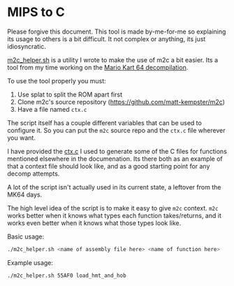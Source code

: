 # MIPS to C

Please forgive this document.
This tool is made by-me-for-me so explaining its usage to others is a bit difficult.
It not complex or anything, its just idiosyncratic.

[m2c_helper.sh](/docs/mips_to_c) is a utility I wrote to make the use of m2c a bit easier.
Its a tool from my time working on the [Mario Kart 64 decompilation](https://github.com/n64decomp/mk64).

To use the tool properly you must:

1) Use splat to split the ROM apart first
2) Clone m2c's source repository (https://github.com/matt-kempster/m2c)
3) Have a file named `ctx.c`

The script itself has a couple different variables that can be used to configure it.
So you can put the `m2c` source repo and the `ctx.c` file wherever you want.

I have provided the [ctx.c](/docs/mips_to_c/ctx.c) I used to generate some of the C files for functions mentioned elsewhere in the documenation.
Its there both as an example of that a context file should look like, and as a good starting point for any decomp attempts.

A lot of the script isn't actually used in its current state, a leftover from the MK64 days.

The high level idea of the script is to make it easy to give `m2c` context.
`m2c` works better when it knows what types each function takes/returns, and it works even better when it knows what those types look like.

Basic usage:

```bash
./m2c_helper.sh <name of assembly file here> <name of function here>
```

Example usage:

```bash
./m2c_helper.sh 55AF0 load_hmt_and_hob
```
